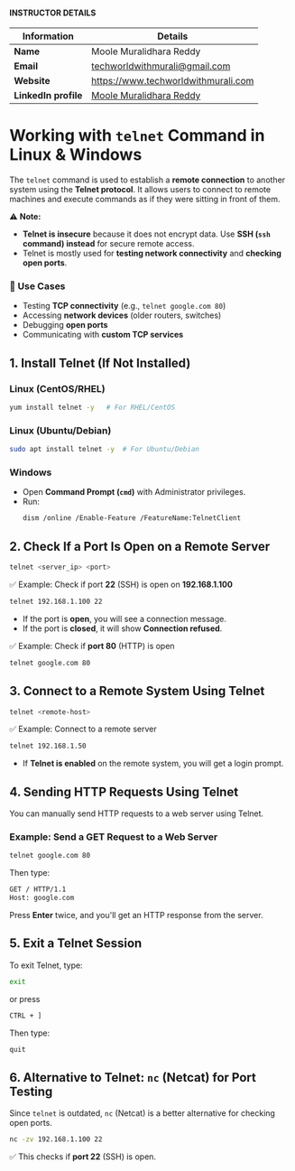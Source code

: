 #### INSTRUCTOR DETAILS

|  Information             | Details                                                                      |
|----------------------    |------------------------------------------------------------------------------|
| **Name**                 | Moole Muralidhara Reddy                                                      |
| **Email**                | techworldwithmurali@gmail.com                                                |
| **Website**              | https://www.techworldwithmurali.com               |
| **LinkedIn profile**     | [Moole Muralidhara Reddy](https://www.linkedin.com/in/moole-muralidhara-reddy) |

# **Working with `telnet` Command in Linux & Windows**  

The `telnet` command is used to establish a **remote connection** to another system using the **Telnet protocol**. It allows users to connect to remote machines and execute commands as if they were sitting in front of them.  

⚠️ **Note:**  
- **Telnet is insecure** because it does not encrypt data. Use **SSH (`ssh` command) instead** for secure remote access.  
- Telnet is mostly used for **testing network connectivity** and **checking open ports**.  


### 🧠 Use Cases
- Testing **TCP connectivity** (e.g., `telnet google.com 80`)
- Accessing **network devices** (older routers, switches)
- Debugging **open ports**
- Communicating with **custom TCP services**

## **1. Install Telnet (If Not Installed)**  

### **Linux (CentOS/RHEL)**
```sh
yum install telnet -y   # For RHEL/CentOS
```
### **Linux (Ubuntu/Debian)**
```sh
sudo apt install telnet -y  # For Ubuntu/Debian
```
### **Windows**
- Open **Command Prompt (`cmd`)** with Administrator privileges.
- Run:
  ```sh
  dism /online /Enable-Feature /FeatureName:TelnetClient
  ```

## **2. Check If a Port Is Open on a Remote Server**  
```sh
telnet <server_ip> <port>
```
✅ Example: Check if port **22** (SSH) is open on **192.168.1.100**  
```sh
telnet 192.168.1.100 22
```
- If the port is **open**, you will see a connection message.
- If the port is **closed**, it will show **Connection refused**.

✅ Example: Check if **port 80** (HTTP) is open  
```sh
telnet google.com 80
```

## **3. Connect to a Remote System Using Telnet**
```sh
telnet <remote-host>
```
✅ Example: Connect to a remote server  
```sh
telnet 192.168.1.50
```
- If **Telnet is enabled** on the remote system, you will get a login prompt.

## **4. Sending HTTP Requests Using Telnet**  
You can manually send HTTP requests to a web server using Telnet.

### **Example: Send a GET Request to a Web Server**
```sh
telnet google.com 80
```
Then type:
```sh
GET / HTTP/1.1
Host: google.com
```
Press **Enter** twice, and you'll get an HTTP response from the server.

## **5. Exit a Telnet Session**  
To exit Telnet, type:
```sh
exit
```
or press  
```sh
CTRL + ]
```
Then type:
```sh
quit
```

## **6. Alternative to Telnet: `nc` (Netcat) for Port Testing**  
Since `telnet` is outdated, `nc` (Netcat) is a better alternative for checking open ports.
```sh
nc -zv 192.168.1.100 22
```
✅ This checks if **port 22** (SSH) is open.
